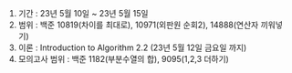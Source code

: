 1. 기간 : 23년 5월 10일 ~ 23년 5월 15일
2. 범위 : 백준 10819(차이를 최대로), 10971(외판원 순회2), 14888(연산자 끼워넣기)
3. 이론 : Introduction to Algorithm 2.2 (23년 5월 12일 금요일 까지)
4. 모의고사 범위 : 백준 1182(부분수열의 합), 9095(1,2,3 더하기)


